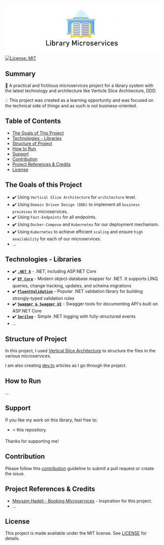 <img src="assets/logo.png" alt="library-microservices" />

[![License: MIT](https://img.shields.io/badge/License-MIT-yellow.svg)](https://github.com/kylelaverty/library-microservices/blob/main/LICENSE)

## Summary
📖 A practical and fictitious microservices project for a library system with the latest technology and architecture like Verticle Slice Architecture, DDD.

💡 This project was created as a learning opportunity and was focused on the technical side of things and as such is not business-oriented. 


## Table of Contents
- [The Goals of This Project](#the-goals-of-this-project)
- [Technologies - Libraries](#technologies---libraries)
- [Structure of Project](#structure-of-project)
- [How to Run](#how-to-run)
- [Support](#support)
- [Contribution](#contribution)
- [Project References & Credits](#project-references--credits)
- [License](#license)

## The Goals of this Project

- ✔️ Using `Vertical Slice Architecture` for `architecture` level.
- ✔️ Using `Domain Driven Design (DDD)` to implement all `business processes` in microservices.
- ✔️ Using `Fast-Endpoints` for all endpoints.
- ✔️ Using `Docker-Compose` and `Kubernetes` for our deployment mechanism.
- ✔️ Using `Kubernetes` to achieve efficient `scaling` and ensure `high availability` for each of our microservices.
- ...

## Technologies - Libraries

- ✔️ **[`.NET 8`](https://dotnet.microsoft.com/download)** - .NET, including ASP.NET Core
- ✔️ **[`EF Core`](https://github.com/dotnet/efcore)** - Modern object-database mapper for .NET. It supports LINQ queries, change tracking, updates, and schema migrations
- ✔️ **[`FluentValidation`](https://github.com/FluentValidation/FluentValidation)** - Popular .NET validation library for building strongly-typed validation rules
- ✔️ **[`Swagger & Swagger UI`](https://github.com/domaindrivendev/Swashbuckle.AspNetCore)** - Swagger tools for documenting API's built on ASP.NET Core
- ✔️ **[`Serilog`](https://github.com/serilog/serilog)** - Simple .NET logging with fully-structured events
- ...

## Structure of Project

In this project, I used [Vertical Slice Architecture](https://www.jimmybogard.com/vertical-slice-architecture/) to structure the files in the various microservices.

I am also creating [dev.to](https://dev.to) articles as I go through the project. 

## How to Run
...

## Support

If you like my work on this library, feel free to:

- ⭐ this repository. 

Thanks for supporting me!

## Contribution

Please follow this [contribution](https://github.com/kylelaverty/library-microservices/blob/main/CONTRIBUTION.md) guideline to submit a pull request or create the issue.

## Project References & Credits
- [Meysam Hadeli - Booking Microservices](https://github.com/meysamhadeli/booking-microservices) - Inspiration for this project.
- ...

## License

This project is made available under the MIT license. See [LICENSE](https://github.com/kylelaverty/library-microservices/blob/main/LICENSE) for details.
